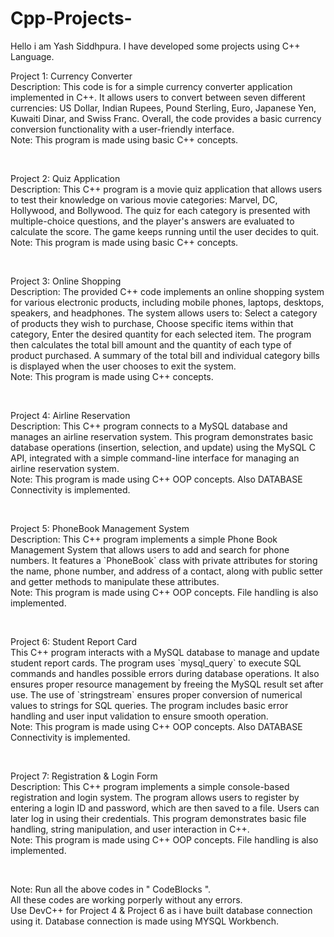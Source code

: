 # Cpp-Projects-
Hello i am Yash Siddhpura. I have developed some projects using C++ Language.
<br>

<p>
Project 1: Currency Converter<br> 
Description: This code is for a simple currency converter application implemented in C++. It allows users to convert between seven different currencies: US Dollar, Indian Rupees, Pound Sterling, Euro, Japanese Yen, Kuwaiti Dinar, and Swiss Franc. Overall, the code provides a basic currency conversion functionality with a user-friendly interface.<br>
Note: This program is made using basic C++ concepts.
</p>
<br>

<p>
Project 2: Quiz Application<br>
Description: This C++ program is a movie quiz application that allows users to test their knowledge on various movie categories: Marvel, DC, Hollywood, and Bollywood. The quiz for each category is presented with multiple-choice questions, and the player's answers are evaluated to calculate the score. The game keeps running until the user decides to quit.
Note: This program is made using basic C++ concepts.
</p>
<br>

<p>
Project 3: Online Shopping<br>
Description: The provided C++ code implements an online shopping system for various electronic products, including mobile phones, laptops, desktops, speakers, and headphones. The system allows users to: Select a category of products they wish to purchase, Choose specific items within that category, Enter the desired quantity for each selected item. The program then calculates the total bill amount and the quantity of each type of product purchased. A summary of the total bill and individual category bills is displayed when the user chooses to exit the system.<br>
Note: This program is made using C++ concepts.
</p>
<br>

<p>
Project 4: Airline Reservation<br> 
Description:  This C++ program connects to a MySQL database and manages an airline reservation system. This program demonstrates basic database operations (insertion, selection, and update) using the MySQL C API, integrated with a simple command-line interface for managing an airline reservation system.<br>
Note: This program is made using C++ OOP concepts. Also DATABASE Connectivity is implemented.
</p>
<br>

<p>
Project 5: PhoneBook Management System<br>
Description: This C++ program implements a simple Phone Book Management System that allows users to add and search for phone numbers. It features a `PhoneBook` class with private attributes for storing the name, phone number, and address of a contact, along with public setter and getter methods to manipulate these attributes.<br>
Note: This program is made using C++ OOP concepts. File handling is also implemented.
</p>
<br>

<p>
Project 6: Student Report Card <br>
This C++ program interacts with a MySQL database to manage and update student report cards. The program uses `mysql_query` to execute SQL commands and handles possible errors during database operations. It also ensures proper resource management by freeing the MySQL result set after use. The use of `stringstream` ensures proper conversion of numerical values to strings for SQL queries. The program includes basic error handling and user input validation to ensure smooth operation.<br>
Note: This program is made using C++ OOP concepts. Also DATABASE Connectivity is implemented.
</p>
<br>

<p>
Project 7: Registration & Login Form <br>
Description: This C++ program implements a simple console-based registration and login system. The program allows users to register by entering a login ID and password, which are then saved to a file. Users can later log in using their credentials. This program demonstrates basic file handling, string manipulation, and user interaction in C++.<br>
Note: This program is made using C++ OOP concepts. File handling is also implemented.
</p>
<br>

<p>
Note: Run all the above codes in " CodeBlocks ".<br>
      All these codes are working porperly without any errors.<br>
      Use DevC++ for Project 4 & Project 6 as i have built database connection using it. Database connection is made using MYSQL Workbench.
</p>
<br>      
